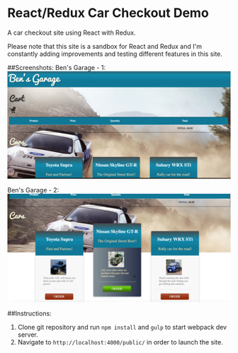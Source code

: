 # React/Redux Car Checkout Demo
A car checkout site using React with Redux.

Please note that this site is a sandbox for React and Redux and I'm constantly adding improvements and testing different features in this site.

##Screenshots:
Ben's Garage - 1: 
![alt text](images/bens-garage-1.png "Ben's Garage - 1")

Ben's Garage - 2: 
![alt text](images/bens-garage-2.png "Ben's Garage - 2")


##Instructions:
1. Clone git repository and run ```npm install``` and ```gulp``` to start webpack dev server.
2. Navigate to ```http://localhost:4000/public/``` in order to launch the site.
